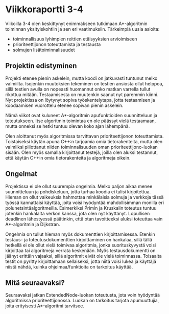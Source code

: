 # Viikkoraportti 3-4 

Viikoilla 3-4 olen keskittynyt enimmäkseen tutkimaan A\*-algoritmin toiminnan yksityiskohtiin ja sen eri vaatimuksiin. Tärkeimpiä uusia asioita:

- toiminnallisuus lyhimpien reittien etäisyyksien arvioimiseen
- prioriteettijonon toteuttamista ja testausta
- solmujen lisätoiminnalisuudet

## Projektin edistyminen

Projekti etenee pienin askelein, mutta koodi on jatkuvasti tuntunut melko valmiilta. Isojenkin muutoksien tekeminen on testien ansiosta ollut helppoa, sillä testien avulla on nopeasti huomannut onko matkan varrella tullut rikottua mitään. Testaamisesta on muutenkin saanut nyt paremmin kiinni. Nyt projektissa on löytynyt sopiva työskentelytapa, jotta testaamisen ja koodaamisen vuorottelu etenee sopivan pienin askelein.

Nämä viikot ovat kuluneet A\*-algoritmin apufunktioiden suunnitteluun ja toteutukseen. Itse algoritmin toimintaa en ole päässyt vielä testaamaan, mutta onneksi se hetki tuntuu olevan koko ajan lähempänä.

Olen aloittanut myös algoritmissa tarvittavan prioriteettijonon toteuttamista. Toistaiseksi käytän apuna C++:n tarjoamia omia tietorakenteita, mutta olen valmiiksi piilottanut niiden toiminnalisuuden oman prioriteettijono-luokan sisään. Olen myös samalla kirjoittanut testejä, joilla olen aluksi testannut, että käytän C++:n omia tietorakenteita ja algoritmeja oikein.

## Ongelmat

Projektissa ei ole ollut suurempia ongelmia. Melko paljon aikaa menee suunnitteluun ja pohdiskeluun, jotta turhaa koodia ei tulisi kirjoitettua. Hieman on ollut vaikeuksia hahmottaa minkälaisia solmuja ja verkkoja tässä työssä kannattaisi käyttää, joita voisi hyödyntää mahdollisimman monilla eri polunetsintäalgoritmeilla. Esimerkiksi Primin ja Kruskalin toteutus tuntuu jotenkin hankalalta verkon kanssa, jota olen nyt käyttänyt. Lopullisen deadlinen lähestyessä päätinkin, että otan tavoitteeksi aluksi toteuttaa vain A\*-algoritmin ja Dijkstran.

Ongelmia on tullut hieman myös dokumenttien kirjoittamisessa. Etenkin testaus- ja toteutusdokumenttien kirjoittaminen on hankalaa, sillä tällä hetkellä ei ole ollut vielä toimivaa algoritmia, jonka suorituskyvystä voisi kirjoittaa tai algoritmeja verrata keskenään. Myös testausdokumentti on jäänyt erittäin vajaaksi, sillä algoritmit eivät ole vielä toiminnassa. Toisaalta testit on pyritty kirjoittamaan sellaiseksi, jotta niitä voisi lukea ja käyttäjä niistä nähdä, kuinka ohjelmaa/funktioita on tarkoitus käyttää.

## Mitä seuraavaksi?

Seuraavaksi jatkan ExtendedNode-luokan toteutusta, jota voin hyödyntää algoritmissa prioriteettijonossa. Luokan on tarkoitus tarjota apumuuttujia, joita erityisesti A\*-algoritmi tarvitsee.
